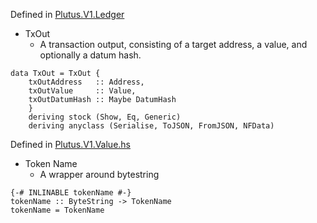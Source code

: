 
Defined in [Plutus.V1.Ledger](https://github.com/input-output-hk/plutus/blob/master/plutus-ledger-api/src/Plutus/V1/Ledger/Tx.hs)
*  TxOut
    *  A transaction output, consisting of a target address, a value, and optionally a datum hash.
```
data TxOut = TxOut {
    txOutAddress   :: Address,
    txOutValue     :: Value,
    txOutDatumHash :: Maybe DatumHash
    }
    deriving stock (Show, Eq, Generic)
    deriving anyclass (Serialise, ToJSON, FromJSON, NFData)
```


Defined in [Plutus.V1.Value.hs](https://github.com/input-output-hk/plutus/blob/master/plutus-ledger-api/src/Plutus/V1/Ledger/Value.hs)
* Token Name
    * A wrapper around bytestring
```
{-# INLINABLE tokenName #-}
tokenName :: ByteString -> TokenName
tokenName = TokenName
```
